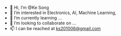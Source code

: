- 👋 Hi, I’m @Ke Song
- 👀 I’m interested in Electronics, AI, Machine Learning, 
- 🌱 I’m currently learning ...
- 💞️ I’m looking to collaborate on ...
- 📫 I can be reached at ks201006@gmail.com

<!---
gitkesong/gitkesong is a ✨ special ✨ repository because its `README.md` (this file) appears on your GitHub profile.
You can click the Preview link to take a look at your changes.
--->
